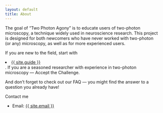 ```yaml
---
layout: default
title: About
---
```

The goal of “Two Photon Agony” is to educate users of two-photon microscopy, a technique widely used in neuroscience research. This project is designed for both newcomers who have never worked with two-photon (or any) microscopy, as well as for more experienced users.

If you are new to the field, start with <li><a href="rookie_guide">{{ site.guide }}</a></li>.
If you are a seasoned researcher with experience in two-photon microscopy — Accept the Challenge.

And don’t forget to check out our FAQ — you might find the answer to a question you already have!

<p>Contact me</p>
<ul>
    <li>Email: <a href="mailto:{{ site.email }}">{{ site.email }}</a></li>
</ul>
